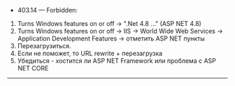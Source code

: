 - 403.14 — Forbidden:
1) Turns Windows features on or off -> ".Net 4.8 ..." (ASP NET 4.8)
2) Turns Windows features on or off -> IIS -> World Wide Web Services -> Application Development Features -> отметить ASP NET пункты
3) Перезагрузиться.
4) Если не поможет, то URL rewrite + перезагрузка
5) Убедиться - хостится ли ASP NET Framework или проблема с ASP NET CORE
--------------------------------
